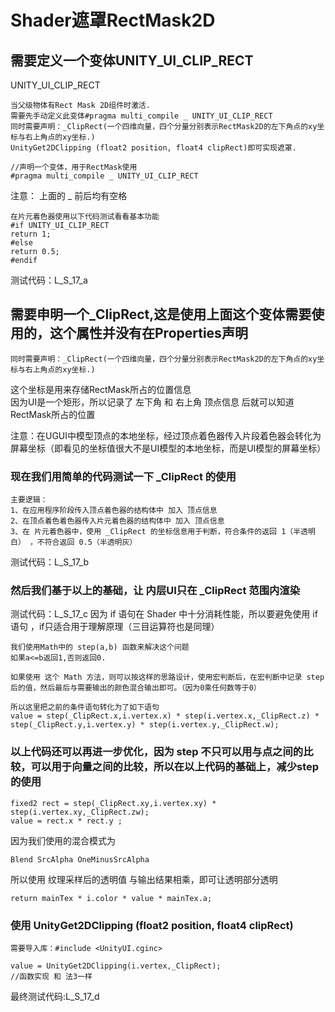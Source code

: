 <!-- 码云挂件,在码云、Typora下style无效 -->
<div style="position: absolute; right: 0 ;top: 0; opacity: 70%;">

</div>

# Shader遮罩RectMask2D
## 需要定义一个变体UNITY_UI_CLIP_RECT
UNITY_UI_CLIP_RECT

    当父级物体有Rect Mask 2D组件时激活.
    需要先手动定义此变体#pragma multi_compile _ UNITY_UI_CLIP_RECT
    同时需要声明：_ClipRect(一个四维向量，四个分量分别表示RectMask2D的左下角点的xy坐标与右上角点的xy坐标.)
    UnityGet2DClipping (float2 position, float4 clipRect)即可实现遮罩.

    //声明一个变体，用于RectMask使用
    #pragma multi_compile _ UNITY_UI_CLIP_RECT

注意： 上面的 _ 前后均有空格

    在片元着色器使用以下代码测试看看基本功能
    #if UNITY_UI_CLIP_RECT
    return 1;
    #else
    return 0.5;
    #endif
测试代码：L_S_17_a
## 需要申明一个_ClipRect,这是使用上面这个变体需要使用的，这个属性并没有在Properties声明

    同时需要声明：_ClipRect(一个四维向量，四个分量分别表示RectMask2D的左下角点的xy坐标与右上角点的xy坐标.)
这个坐标是用来存储RectMask所占的位置信息    
因为UI是一个矩形，所以记录了 左下角 和 右上角 顶点信息 后就可以知道 RectMask所占的位置  

注意：在UGUI中模型顶点的本地坐标，经过顶点着色器传入片段着色器会转化为屏幕坐标（即看见的坐标值很大不是UI模型的本地坐标，而是UI模型的屏幕坐标）
### 现在我们用简单的代码测试一下 _ClipRect 的使用

    主要逻辑：
    1、在应用程序阶段传入顶点着色器的结构体中 加入 顶点信息
    2、在顶点着色着色器传入片元着色器的结构体中 加入 顶点信息
    3、在 片元着色器中，使用 _ClipRect 的坐标信息用于判断，符合条件的返回 1（半透明白） ，不符合返回 0.5（半透明灰）

测试代码：L_S_17_b 

### 然后我们基于以上的基础，让 内层UI只在 _ClipRect 范围内渲染

测试代码：L_S_17_c
因为 if 语句在 Shader 中十分消耗性能，所以要避免使用 if 语句 ，if只适合用于理解原理（三目运算符也是同理）

    我们使用Math中的 step(a,b) 函数来解决这个问题
    如果a<=b返回1,否则返回0.

    如果使用 这个 Math 方法，则可以按这样的思路设计，使用宏判断后，在宏判断中记录 step 后的值，然后最后与需要输出的颜色混合输出即可。（因为0乘任何数等于0）

    所以这里把之前的条件语句转化为了如下语句
    value = step(_ClipRect.x,i.vertex.x) * step(i.vertex.x,_ClipRect.z) * step(_ClipRect.y,i.vertex.y) * step(i.vertex.y,_ClipRect.w);

### 以上代码还可以再进一步优化，因为 step 不只可以用与点之间的比较，可以用于向量之间的比较，所以在以上代码的基础上，减少step的使用

    fixed2 rect = step(_ClipRect.xy,i.vertex.xy) * step(i.vertex.xy,_ClipRect.zw);
    value = rect.x * rect.y ;

因为我们使用的混合模式为

    Blend SrcAlpha OneMinusSrcAlpha

所以使用 纹理采样后的透明值 与输出结果相乘，即可让透明部分透明

    return mainTex * i.color * value * mainTex.a;

### 使用 UnityGet2DClipping (float2 position, float4 clipRect)

    需要导入库：#include <UnityUI.cginc>

    value = UnityGet2DClipping(i.vertex,_ClipRect);
    //函数实现 和 法3一样

最终测试代码:L_S_17_d